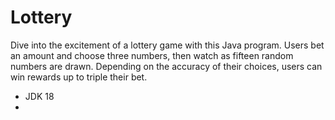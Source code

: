 # Lottery
Dive into the excitement of a lottery game with this Java program. Users bet an amount and choose three numbers, then watch as fifteen random numbers are drawn. Depending on the accuracy of their choices, users can win rewards up to triple their bet.

- JDK 18
-
